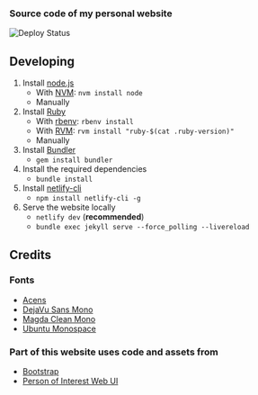 ### Source code of my personal website

![Deploy Status](https://api.netlify.com/api/v1/badges/00e3aae8-6038-4963-a3da-7a50b5702617/deploy-status)

## Developing

1. Install [node.js](https://nodejs.org)
    - With [NVM](https://github.com/nvm-sh/nvm): `nvm install node`
    - Manually
2. Install [Ruby](https://www.ruby-lang.org)
    - With [rbenv](https://github.com/rbenv/rbenv): `rbenv install`
    - With [RVM](https://rvm.io): `rvm install "ruby-$(cat .ruby-version)"`
    - Manually
3. Install [Bundler](https://bundler.io)
    - `gem install bundler`
4. Install the required dependencies
    - `bundle install`
5. Install [netlify-cli](https://cli.netlify.com)
    - `npm install netlify-cli -g`
6. Serve the website locally
    - `netlify dev` (**recommended**)
    - `bundle exec jekyll serve --force_polling --livereload`

## Credits

### Fonts

- [Acens](https://www.dafont.com/acens.font)
- [DejaVu Sans Mono](https://www.fontsquirrel.com/fonts/dejavu-sans-mono)
- [Magda Clean Mono](https://www.myfonts.com/fonts/fontfont/ff-magda-clean-mono)
- [Ubuntu Monospace](https://design.ubuntu.com/font/)

### Part of this website uses code and assets from

- [Bootstrap](https://github.com/twbs/bootstrap)
- [Person of Interest Web UI](https://github.com/Phreshhh/poi-web-ui)
